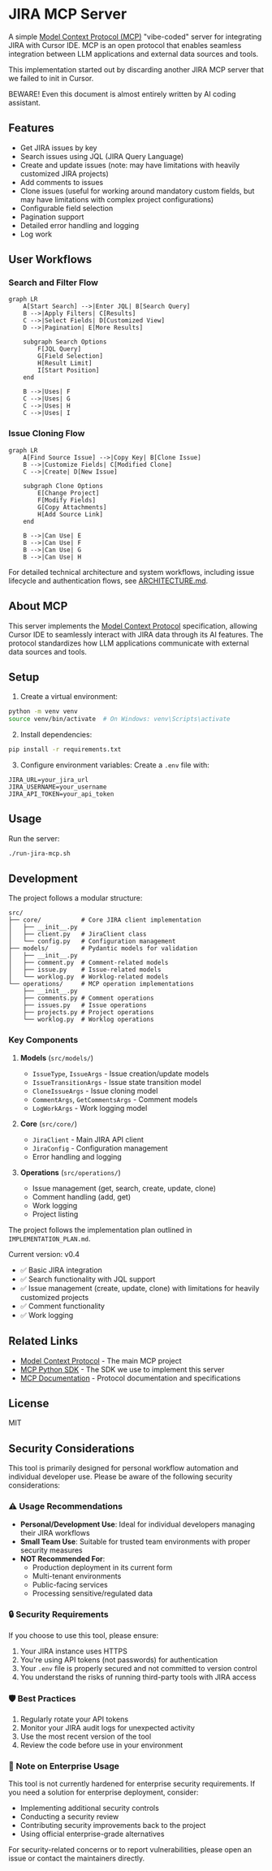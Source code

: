# JIRA MCP Server

A simple [Model Context Protocol (MCP)](https://github.com/modelcontextprotocol) "vibe-coded" server for integrating JIRA with Cursor IDE. MCP is an open protocol that enables seamless integration between LLM applications and external data sources and tools.

This implementation started out by discarding another JIRA MCP server that we failed to init in Cursor.

BEWARE! Even this document is almost entirely written by AI coding assistant.


## Features

- Get JIRA issues by key
- Search issues using JQL (JIRA Query Language)
- Create and update issues (note: may have limitations with heavily customized JIRA projects)
- Add comments to issues
- Clone issues (useful for working around mandatory custom fields, but may have limitations with complex project configurations)
- Configurable field selection
- Pagination support
- Detailed error handling and logging
- Log work

## User Workflows

### Search and Filter Flow

```mermaid
graph LR
    A[Start Search] -->|Enter JQL| B[Search Query]
    B -->|Apply Filters| C[Results]
    C -->|Select Fields| D[Customized View]
    D -->|Pagination| E[More Results]
    
    subgraph Search Options
        F[JQL Query]
        G[Field Selection]
        H[Result Limit]
        I[Start Position]
    end
    
    B -->|Uses| F
    C -->|Uses| G
    C -->|Uses| H
    C -->|Uses| I
```

### Issue Cloning Flow

```mermaid
graph LR
    A[Find Source Issue] -->|Copy Key| B[Clone Issue]
    B -->|Customize Fields| C[Modified Clone]
    C -->|Create| D[New Issue]
    
    subgraph Clone Options
        E[Change Project]
        F[Modify Fields]
        G[Copy Attachments]
        H[Add Source Link]
    end
    
    B -->|Can Use| E
    B -->|Can Use| F
    B -->|Can Use| G
    B -->|Can Use| H
```

For detailed technical architecture and system workflows, including issue lifecycle and authentication flows, see [ARCHITECTURE.md](ARCHITECTURE.md).

## About MCP

This server implements the [Model Context Protocol](https://modelcontextprotocol.io) specification, allowing Cursor IDE to seamlessly interact with JIRA data through its AI features. The protocol standardizes how LLM applications communicate with external data sources and tools.

## Setup

1. Create a virtual environment:
```bash
python -m venv venv
source venv/bin/activate  # On Windows: venv\Scripts\activate
```

2. Install dependencies:
```bash
pip install -r requirements.txt
```

3. Configure environment variables:
Create a `.env` file with:
```
JIRA_URL=your_jira_url
JIRA_USERNAME=your_username
JIRA_API_TOKEN=your_api_token
```

## Usage

Run the server:
```bash
./run-jira-mcp.sh
```

## Development

The project follows a modular structure:

```
src/
├── core/           # Core JIRA client implementation
│   ├── __init__.py
│   ├── client.py   # JiraClient class
│   └── config.py   # Configuration management
├── models/         # Pydantic models for validation
│   ├── __init__.py
│   ├── comment.py  # Comment-related models
│   ├── issue.py    # Issue-related models
│   └── worklog.py  # Worklog-related models
└── operations/     # MCP operation implementations
    ├── __init__.py
    ├── comments.py # Comment operations
    ├── issues.py   # Issue operations
    ├── projects.py # Project operations
    └── worklog.py  # Worklog operations
```

### Key Components

1. **Models** (`src/models/`)
   - `IssueType`, `IssueArgs` - Issue creation/update models
   - `IssueTransitionArgs` - Issue state transition model
   - `CloneIssueArgs` - Issue cloning model
   - `CommentArgs`, `GetCommentsArgs` - Comment models
   - `LogWorkArgs` - Work logging model

2. **Core** (`src/core/`)
   - `JiraClient` - Main JIRA API client
   - `JiraConfig` - Configuration management
   - Error handling and logging

3. **Operations** (`src/operations/`)
   - Issue management (get, search, create, update, clone)
   - Comment handling (add, get)
   - Work logging
   - Project listing

The project follows the implementation plan outlined in `IMPLEMENTATION_PLAN.md`.

Current version: v0.4
- ✅ Basic JIRA integration
- ✅ Search functionality with JQL support
- ✅ Issue management (create, update, clone) with limitations for heavily customized projects
- ✅ Comment functionality
- ✅ Work logging

## Related Links

- [Model Context Protocol](https://github.com/modelcontextprotocol) - The main MCP project
- [MCP Python SDK](https://github.com/modelcontextprotocol/python-sdk) - The SDK we use to implement this server
- [MCP Documentation](https://github.com/modelcontextprotocol/docs) - Protocol documentation and specifications

## License

MIT 

## Security Considerations

This tool is primarily designed for personal workflow automation and individual developer use. Please be aware of the following security considerations:

### ⚠️ Usage Recommendations

- **Personal/Development Use**: Ideal for individual developers managing their JIRA workflows
- **Small Team Use**: Suitable for trusted team environments with proper security measures
- **NOT Recommended For**:
  - Production deployment in its current form
  - Multi-tenant environments
  - Public-facing services
  - Processing sensitive/regulated data

### 🔒 Security Requirements

If you choose to use this tool, please ensure:

1. Your JIRA instance uses HTTPS
2. You're using API tokens (not passwords) for authentication
3. Your `.env` file is properly secured and not committed to version control
4. You understand the risks of running third-party tools with JIRA access

### 🛡️ Best Practices

1. Regularly rotate your API tokens
2. Monitor your JIRA audit logs for unexpected activity
3. Use the most recent version of the tool
4. Review the code before use in your environment

### 📝 Note on Enterprise Usage

This tool is not currently hardened for enterprise security requirements. If you need a solution for enterprise deployment, consider:
- Implementing additional security controls
- Conducting a security review
- Contributing security improvements back to the project
- Using official enterprise-grade alternatives

For security-related concerns or to report vulnerabilities, please open an issue or contact the maintainers directly. 
